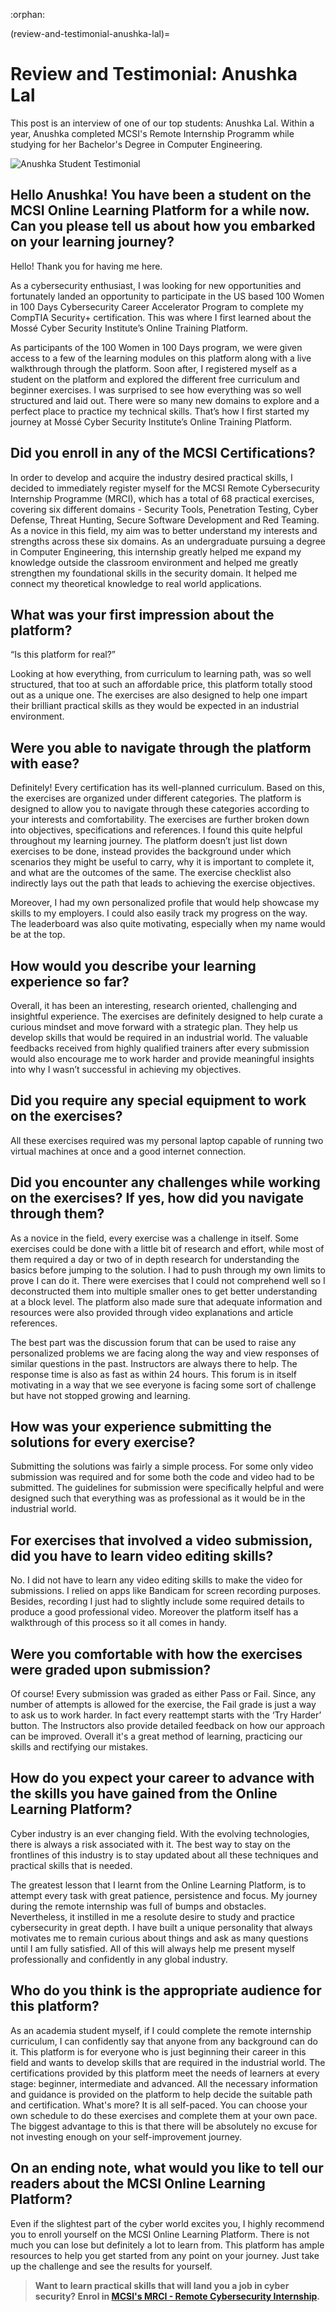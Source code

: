 :orphan:

(review-and-testimonial-anushka-lal)=

# Review and Testimonial: Anushka Lal
This post is an interview of one of our top students: Anushka Lal. Within a year, Anushka completed MCSI's Remote Internship Programm while studying for her Bachelor's Degree in Computer Engineering. 

<img src="images/anushka-lal-testimonial.png" alt="Anushka Student Testimonial"/>

## Hello Anushka! You have been a student on the MCSI Online Learning Platform for a while now. Can you please tell us about how you embarked on your learning journey?

Hello! Thank you for having me here.

As a cybersecurity enthusiast, I was looking for new opportunities and fortunately landed an opportunity to participate in the US based 100 Women in 100 Days Cybersecurity Career Accelerator Program to complete my CompTIA Security+ certification.  This was where I first learned about the Mossé Cyber Security Institute’s Online Training Platform. 

As participants of the 100 Women in 100 Days program, we were given access to a few of the learning modules on this platform along with a live walkthrough through the platform. Soon after, I registered myself as a student on the platform and explored the different free curriculum and beginner exercises. I was surprised to see how everything was so well structured and laid out. There were so many new domains to explore and a perfect place to practice my technical skills. That’s how I first started my journey at Mossé Cyber Security Institute’s Online Training Platform.

## Did you enroll in any of the MCSI Certifications?

In order to develop and acquire the industry desired practical skills, I decided to immediately register myself for the MCSI Remote Cybersecurity Internship Programme (MRCI), which has a total of 68 practical exercises, covering six different domains - Security Tools, Penetration Testing, Cyber Defense, Threat Hunting, Secure Software Development and Red Teaming. As a novice in this field, my aim was to better understand my interests and strengths across these six domains. As an undergraduate pursuing a degree in Computer Engineering, this internship greatly helped me expand my knowledge outside the classroom environment and helped me greatly strengthen my foundational skills in the security domain. It helped me connect my theoretical knowledge to real world applications. 

## What was your first impression about the platform?

“Is this platform for real?”

Looking at how everything, from curriculum to learning path, was so well structured, that too at such an affordable price, this platform totally stood out as a unique one. The exercises are also designed to help one impart their brilliant practical skills as they would be expected in an industrial environment. 

## Were you able to navigate through the platform with ease?

Definitely! Every certification has its well-planned curriculum. Based on this, the exercises are organized under different categories. The platform is designed to allow you to navigate through these categories according to your interests and comfortability. The exercises are further broken down into objectives, specifications and references. I found this quite helpful throughout my learning journey. The platform doesn’t just list down exercises to be done, instead provides the background under which scenarios they might be useful to carry, why it is important to complete it, and what are the outcomes of the same. The exercise checklist also indirectly lays out the path that leads to achieving the exercise objectives. 

Moreover, I had my own personalized profile that would help showcase my skills to my employers. I could also easily track my progress on the way. The leaderboard was also quite motivating, especially when my name would be at the top. 

## How would you describe your learning experience so far?

Overall, it has been an interesting, research oriented, challenging and insightful experience. The exercises are definitely designed to help curate a curious mindset and move forward with a strategic plan. They help us develop skills that would be required in an industrial world. 
The valuable feedbacks received from highly qualified trainers after every submission would also encourage me to work harder and provide meaningful insights into why I wasn’t successful in achieving my objectives. 

## Did you require any special equipment to work on the exercises?

All these exercises required was my personal laptop capable of running two virtual machines at once and a good internet connection. 

## Did you encounter any challenges while working on the exercises? If yes, how did you navigate through them?

As a novice in the field, every exercise was a challenge in itself. Some exercises could be done with a little bit of research and effort, while most of them required a day or two of in depth research for understanding the basics before jumping to the solution. I had to push through my own limits to prove I can do it. There were exercises that I could not comprehend well so I deconstructed them into multiple smaller ones to get better understanding at a block level. The platform also made sure that adequate information and resources were also provided through video explanations and article references.   

The best part was the discussion forum that can be used to raise any personalized problems we are facing along the way and view responses of similar questions in the past. Instructors are always there to help. The response time is also as fast as within 24 hours. This forum is in itself motivating in a way that we see everyone is facing some sort of challenge but have not stopped growing and learning. 

## How was your experience submitting the solutions for every exercise?

Submitting the solutions was fairly a simple process. For some only video submission was required and for some both the code and video had to be submitted. The guidelines for submission were specifically helpful and were designed such that everything was as professional as it would be in the industrial world. 

## For exercises that involved a video submission, did you have to learn video editing skills?

No. I did not have to learn any video editing skills to make the video for submissions. I relied on apps like Bandicam for screen recording purposes. Besides, recording I just had to slightly include some required details to produce a good professional video. Moreover the platform itself has a walkthrough of this process so it all comes in handy. 

## Were you comfortable with how the exercises were graded upon submission?

Of course! Every submission was graded as either Pass or Fail. Since, any number of attempts is allowed for the exercise, the Fail grade is just a way to ask us to work harder. In fact every reattempt starts with the ‘Try Harder’ button. The Instructors also provide detailed feedback on how our approach can be improved. Overall it's a great method of learning, practicing our skills and rectifying our mistakes.

## How do you expect your career to advance with the skills you have gained from the Online Learning Platform?

Cyber industry is an ever changing field. With the evolving technologies, there is always a risk associated with it. The best way to stay on the frontlines of this industry is to stay updated about all these techniques and practical skills that is needed. 

The greatest lesson that I learnt from the Online Learning Platform, is to attempt every task with great patience, persistence and focus. My journey during the remote internship was full of bumps and obstacles. Nevertheless, it instilled in me a resolute desire to study and practice cybersecurity in great depth. I have built a unique personality that always motivates me to remain curious about things and ask as many questions until I am fully satisfied. All of this will always help me present myself professionally and confidently in any global industry. 

## Who do you think is the appropriate audience for this platform?

As an academia student myself, if I could complete the remote internship curriculum, I can confidently say that anyone from any background can do it. This platform is for everyone who is just beginning their career in this field and wants to develop skills that are required in the industrial world.  The certifications provided by this platform meet the needs of learners at every stage: beginner, intermediate and advanced. All the necessary information and guidance is provided on the platform to help decide the suitable path and certification. What's more? It is all self-paced. You can choose your own schedule to do these exercises and complete them at your own pace. The biggest advantage to this is that there will be absolutely no excuse for not investing enough on your self-improvement journey. 

## On an ending note, what would you like to tell our readers about the MCSI Online Learning Platform?

Even if the slightest part of the cyber world excites you, I highly recommend you to enroll yourself on the MCSI Online Learning Platform. There is not much you can lose but definitely a lot to learn from. This platform has ample resources to help you get started from any point on your journey. Just take up the challenge and see the results for yourself.  

> **Want to learn practical skills that will land you a job in cyber security? Enrol in [MCSI's MRCI - Remote Cybersecurity Internship](https://www.mosse-institute.com/certifications/mrci-remote-cybersecurity-internship.html).**